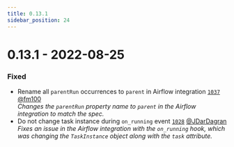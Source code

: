 ```yaml
---
title: 0.13.1
sidebar_position: 24
---
```


# 0.13.1 - 2022-08-25

### Fixed
* Rename all `parentRun` occurrences to `parent` in Airflow integration [`1037`](https://github.com/OpenLineage/OpenLineage/pull/1037) [@fm100](https://github.com/fm100)  
    *Changes the `parentRun` property name to `parent` in the Airflow integration to match the spec.*
* Do not change task instance during `on_running` event [`1028`](https://github.com/OpenLineage/OpenLineage/pull/1028) [@JDarDagran](https://github.com/JDarDagran)  
    *Fixes an issue in the Airflow integration with the `on_running` hook, which was changing the `TaskInstance` object along with the `task` attribute.*